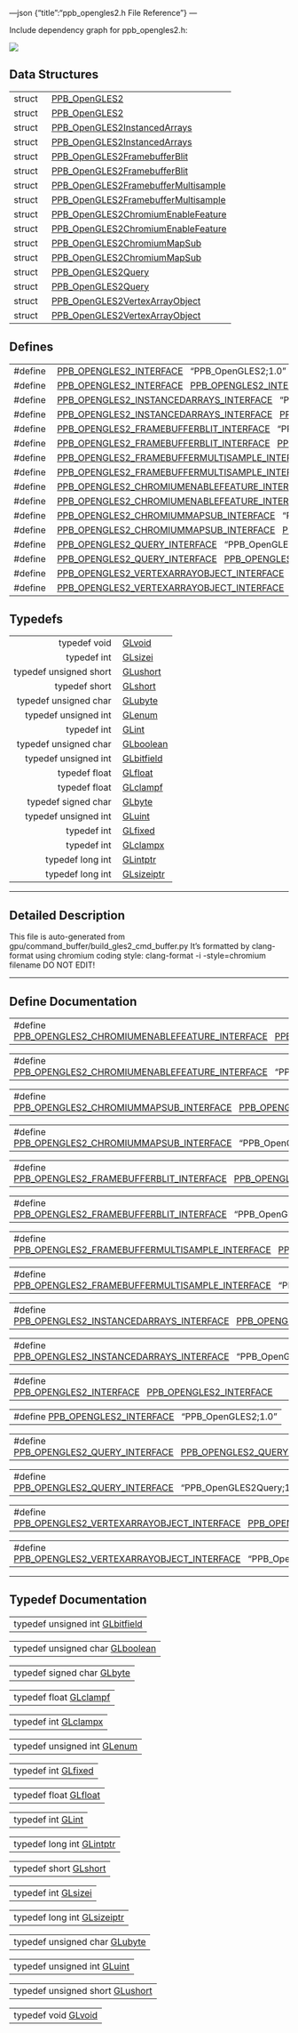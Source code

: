 —json {“title”:“ppb\_opengles2.h File Reference”} —

Include dependency graph for ppb\_opengles2.h:

![](/docs/native-client/pepper_beta/c/ppb__opengles2_8h__incl.png)

Data Structures
---------------

<table><tbody><tr class="odd"><td style="text-align: right;">struct  </td><td><a href="/docs/native-client/pepper_beta/c/struct_p_p_b___open_g_l_e_s2__1__0/" class="el">PPB_OpenGLES2</a></td></tr><tr class="even"><td style="text-align: right;">struct  </td><td><a href="/docs/native-client/pepper_beta/c/struct_p_p_b___open_g_l_e_s2/" class="el">PPB_OpenGLES2</a></td></tr><tr class="odd"><td style="text-align: right;">struct  </td><td><a href="/docs/native-client/pepper_beta/c/struct_p_p_b___open_g_l_e_s2_instanced_arrays__1__0/" class="el">PPB_OpenGLES2InstancedArrays</a></td></tr><tr class="even"><td style="text-align: right;">struct  </td><td><a href="/docs/native-client/pepper_beta/c/struct_p_p_b___open_g_l_e_s2_instanced_arrays/" class="el">PPB_OpenGLES2InstancedArrays</a></td></tr><tr class="odd"><td style="text-align: right;">struct  </td><td><a href="/docs/native-client/pepper_beta/c/struct_p_p_b___open_g_l_e_s2_framebuffer_blit__1__0/" class="el">PPB_OpenGLES2FramebufferBlit</a></td></tr><tr class="even"><td style="text-align: right;">struct  </td><td><a href="/docs/native-client/pepper_beta/c/struct_p_p_b___open_g_l_e_s2_framebuffer_blit/" class="el">PPB_OpenGLES2FramebufferBlit</a></td></tr><tr class="odd"><td style="text-align: right;">struct  </td><td><a href="/docs/native-client/pepper_beta/c/struct_p_p_b___open_g_l_e_s2_framebuffer_multisample__1__0/" class="el">PPB_OpenGLES2FramebufferMultisample</a></td></tr><tr class="even"><td style="text-align: right;">struct  </td><td><a href="/docs/native-client/pepper_beta/c/struct_p_p_b___open_g_l_e_s2_framebuffer_multisample/" class="el">PPB_OpenGLES2FramebufferMultisample</a></td></tr><tr class="odd"><td style="text-align: right;">struct  </td><td><a href="/docs/native-client/pepper_beta/c/struct_p_p_b___open_g_l_e_s2_chromium_enable_feature__1__0/" class="el">PPB_OpenGLES2ChromiumEnableFeature</a></td></tr><tr class="even"><td style="text-align: right;">struct  </td><td><a href="/docs/native-client/pepper_beta/c/struct_p_p_b___open_g_l_e_s2_chromium_enable_feature/" class="el">PPB_OpenGLES2ChromiumEnableFeature</a></td></tr><tr class="odd"><td style="text-align: right;">struct  </td><td><a href="/docs/native-client/pepper_beta/c/struct_p_p_b___open_g_l_e_s2_chromium_map_sub__1__0/" class="el">PPB_OpenGLES2ChromiumMapSub</a></td></tr><tr class="even"><td style="text-align: right;">struct  </td><td><a href="/docs/native-client/pepper_beta/c/struct_p_p_b___open_g_l_e_s2_chromium_map_sub/" class="el">PPB_OpenGLES2ChromiumMapSub</a></td></tr><tr class="odd"><td style="text-align: right;">struct  </td><td><a href="/docs/native-client/pepper_beta/c/struct_p_p_b___open_g_l_e_s2_query__1__0/" class="el">PPB_OpenGLES2Query</a></td></tr><tr class="even"><td style="text-align: right;">struct  </td><td><a href="/docs/native-client/pepper_beta/c/struct_p_p_b___open_g_l_e_s2_query/" class="el">PPB_OpenGLES2Query</a></td></tr><tr class="odd"><td style="text-align: right;">struct  </td><td><a href="/docs/native-client/pepper_beta/c/struct_p_p_b___open_g_l_e_s2_vertex_array_object__1__0/" class="el">PPB_OpenGLES2VertexArrayObject</a></td></tr><tr class="even"><td style="text-align: right;">struct  </td><td><a href="/docs/native-client/pepper_beta/c/struct_p_p_b___open_g_l_e_s2_vertex_array_object/" class="el">PPB_OpenGLES2VertexArrayObject</a></td></tr></tbody></table>

Defines
-------

<table><tbody><tr class="odd"><td style="text-align: right;">#define </td><td><a href="/docs/native-client/pepper_beta/c/ppb__opengles2_8h#ad557f98c8d78c0704377488bb9878b6a" class="el">PPB_OPENGLES2_INTERFACE</a>   “PPB_OpenGLES2;1.0”</td></tr><tr class="even"><td style="text-align: right;">#define </td><td><a href="/docs/native-client/pepper_beta/c/ppb__opengles2_8h#ab9f1a398bb5caf6e6ac2044c181e4cb4" class="el">PPB_OPENGLES2_INTERFACE</a>   <a href="/docs/native-client/pepper_beta/c/ppb__opengles2_8h#ad557f98c8d78c0704377488bb9878b6a" class="el">PPB_OPENGLES2_INTERFACE</a></td></tr><tr class="odd"><td style="text-align: right;">#define </td><td><a href="/docs/native-client/pepper_beta/c/ppb__opengles2_8h#a63baff589b60f79fac2b62ffe476fe52" class="el">PPB_OPENGLES2_INSTANCEDARRAYS_INTERFACE</a>   “PPB_OpenGLES2InstancedArrays;1.0”</td></tr><tr class="even"><td style="text-align: right;">#define </td><td><a href="/docs/native-client/pepper_beta/c/ppb__opengles2_8h#ade96920455b0451b4a84dedde8706f0c" class="el">PPB_OPENGLES2_INSTANCEDARRAYS_INTERFACE</a>   <a href="/docs/native-client/pepper_beta/c/ppb__opengles2_8h#a63baff589b60f79fac2b62ffe476fe52" class="el">PPB_OPENGLES2_INSTANCEDARRAYS_INTERFACE</a></td></tr><tr class="odd"><td style="text-align: right;">#define </td><td><a href="/docs/native-client/pepper_beta/c/ppb__opengles2_8h#ad035ea2ecebeb7dcdb46e69404149b0a" class="el">PPB_OPENGLES2_FRAMEBUFFERBLIT_INTERFACE</a>   “PPB_OpenGLES2FramebufferBlit;1.0”</td></tr><tr class="even"><td style="text-align: right;">#define </td><td><a href="/docs/native-client/pepper_beta/c/ppb__opengles2_8h#a2f416acbeae9d68c9c2207683b556da1" class="el">PPB_OPENGLES2_FRAMEBUFFERBLIT_INTERFACE</a>   <a href="/docs/native-client/pepper_beta/c/ppb__opengles2_8h#ad035ea2ecebeb7dcdb46e69404149b0a" class="el">PPB_OPENGLES2_FRAMEBUFFERBLIT_INTERFACE</a></td></tr><tr class="odd"><td style="text-align: right;">#define </td><td><a href="/docs/native-client/pepper_beta/c/ppb__opengles2_8h#a7eaf092d0b7bf7f3da2b3b5bbb44175c" class="el">PPB_OPENGLES2_FRAMEBUFFERMULTISAMPLE_INTERFACE</a>   “PPB_OpenGLES2FramebufferMultisample;1.0”</td></tr><tr class="even"><td style="text-align: right;">#define </td><td><a href="/docs/native-client/pepper_beta/c/ppb__opengles2_8h#a8842ed3cc24ad8e5c3e1c63a30479e81" class="el">PPB_OPENGLES2_FRAMEBUFFERMULTISAMPLE_INTERFACE</a>   <a href="/docs/native-client/pepper_beta/c/ppb__opengles2_8h#a7eaf092d0b7bf7f3da2b3b5bbb44175c" class="el">PPB_OPENGLES2_FRAMEBUFFERMULTISAMPLE_INTERFACE</a></td></tr><tr class="odd"><td style="text-align: right;">#define </td><td><a href="/docs/native-client/pepper_beta/c/ppb__opengles2_8h#ad776fe5d283c4097adc3054cf950f294" class="el">PPB_OPENGLES2_CHROMIUMENABLEFEATURE_INTERFACE</a>   “PPB_OpenGLES2ChromiumEnableFeature;1.0”</td></tr><tr class="even"><td style="text-align: right;">#define </td><td><a href="/docs/native-client/pepper_beta/c/ppb__opengles2_8h#af73caac234005d5680c4212ee0414acf" class="el">PPB_OPENGLES2_CHROMIUMENABLEFEATURE_INTERFACE</a>   <a href="/docs/native-client/pepper_beta/c/ppb__opengles2_8h#ad776fe5d283c4097adc3054cf950f294" class="el">PPB_OPENGLES2_CHROMIUMENABLEFEATURE_INTERFACE</a></td></tr><tr class="odd"><td style="text-align: right;">#define </td><td><a href="/docs/native-client/pepper_beta/c/ppb__opengles2_8h#a76831e822b9bd007659a516630b1b81b" class="el">PPB_OPENGLES2_CHROMIUMMAPSUB_INTERFACE</a>   “PPB_OpenGLES2ChromiumMapSub;1.0”</td></tr><tr class="even"><td style="text-align: right;">#define </td><td><a href="/docs/native-client/pepper_beta/c/ppb__opengles2_8h#a0d5f52bc61032e26152508badb6293c6" class="el">PPB_OPENGLES2_CHROMIUMMAPSUB_INTERFACE</a>   <a href="/docs/native-client/pepper_beta/c/ppb__opengles2_8h#a76831e822b9bd007659a516630b1b81b" class="el">PPB_OPENGLES2_CHROMIUMMAPSUB_INTERFACE</a></td></tr><tr class="odd"><td style="text-align: right;">#define </td><td><a href="/docs/native-client/pepper_beta/c/ppb__opengles2_8h#af9179ad2e31022ca51f19b7f3fd17f39" class="el">PPB_OPENGLES2_QUERY_INTERFACE</a>   “PPB_OpenGLES2Query;1.0”</td></tr><tr class="even"><td style="text-align: right;">#define </td><td><a href="/docs/native-client/pepper_beta/c/ppb__opengles2_8h#a5966bff19c1b85d79bfaa773ff919798" class="el">PPB_OPENGLES2_QUERY_INTERFACE</a>   <a href="/docs/native-client/pepper_beta/c/ppb__opengles2_8h#af9179ad2e31022ca51f19b7f3fd17f39" class="el">PPB_OPENGLES2_QUERY_INTERFACE</a></td></tr><tr class="odd"><td style="text-align: right;">#define </td><td><a href="/docs/native-client/pepper_beta/c/ppb__opengles2_8h#abbc21d78bab2083560b49175e50394de" class="el">PPB_OPENGLES2_VERTEXARRAYOBJECT_INTERFACE</a>   “PPB_OpenGLES2VertexArrayObject;1.0”</td></tr><tr class="even"><td style="text-align: right;">#define </td><td><a href="/docs/native-client/pepper_beta/c/ppb__opengles2_8h#a2df0836cfb081e5cca1b639f7983b9a6" class="el">PPB_OPENGLES2_VERTEXARRAYOBJECT_INTERFACE</a>   <a href="/docs/native-client/pepper_beta/c/ppb__opengles2_8h#abbc21d78bab2083560b49175e50394de" class="el">PPB_OPENGLES2_VERTEXARRAYOBJECT_INTERFACE</a></td></tr></tbody></table>

Typedefs
--------

<table><tbody><tr class="odd"><td style="text-align: right;">typedef void </td><td><a href="/docs/native-client/pepper_beta/c/ppb__opengles2_8h#a1e5eb1ac5e47603cc80ab58338b92393" class="el">GLvoid</a></td></tr><tr class="even"><td style="text-align: right;">typedef int </td><td><a href="/docs/native-client/pepper_beta/c/ppb__opengles2_8h#a9289d5b99dc1f27f01480360f2e18ae0" class="el">GLsizei</a></td></tr><tr class="odd"><td style="text-align: right;">typedef unsigned short </td><td><a href="/docs/native-client/pepper_beta/c/ppb__opengles2_8h#ac995a558f6571eb5f98b7a6d2b2a4468" class="el">GLushort</a></td></tr><tr class="even"><td style="text-align: right;">typedef short </td><td><a href="/docs/native-client/pepper_beta/c/ppb__opengles2_8h#a2dfad4d45d694268922f502efa9c1cc0" class="el">GLshort</a></td></tr><tr class="odd"><td style="text-align: right;">typedef unsigned char </td><td><a href="/docs/native-client/pepper_beta/c/ppb__opengles2_8h#a0595908be03a8cff881a23cdc9170e7c" class="el">GLubyte</a></td></tr><tr class="even"><td style="text-align: right;">typedef unsigned int </td><td><a href="/docs/native-client/pepper_beta/c/ppb__opengles2_8h#a7efd7809e1632cdae75603fd1fee61c0" class="el">GLenum</a></td></tr><tr class="odd"><td style="text-align: right;">typedef int </td><td><a href="/docs/native-client/pepper_beta/c/ppb__opengles2_8h#a5ac0f3c4d7fafd42b284b5487a791017" class="el">GLint</a></td></tr><tr class="even"><td style="text-align: right;">typedef unsigned char </td><td><a href="/docs/native-client/pepper_beta/c/ppb__opengles2_8h#aa010a67382116caf29c29318251ccb6c" class="el">GLboolean</a></td></tr><tr class="odd"><td style="text-align: right;">typedef unsigned int </td><td><a href="/docs/native-client/pepper_beta/c/ppb__opengles2_8h#a0fb936f29008789fb46b434319f68cc9" class="el">GLbitfield</a></td></tr><tr class="even"><td style="text-align: right;">typedef float </td><td><a href="/docs/native-client/pepper_beta/c/ppb__opengles2_8h#a31aeedaeef29442c9c015ab355c8f5ab" class="el">GLfloat</a></td></tr><tr class="odd"><td style="text-align: right;">typedef float </td><td><a href="/docs/native-client/pepper_beta/c/ppb__opengles2_8h#aded4e0631b68d219180490a73d8424c0" class="el">GLclampf</a></td></tr><tr class="even"><td style="text-align: right;">typedef signed char </td><td><a href="/docs/native-client/pepper_beta/c/ppb__opengles2_8h#a0a9e8b1f1d9c4bcf1c0bc5d5d4e3608a" class="el">GLbyte</a></td></tr><tr class="odd"><td style="text-align: right;">typedef unsigned int </td><td><a href="/docs/native-client/pepper_beta/c/ppb__opengles2_8h#aa311c7f0d6ec4f1a33f9235c3651b86b" class="el">GLuint</a></td></tr><tr class="even"><td style="text-align: right;">typedef int </td><td><a href="/docs/native-client/pepper_beta/c/ppb__opengles2_8h#ad6d3fa892df40dedf48ee6d84529ae5e" class="el">GLfixed</a></td></tr><tr class="odd"><td style="text-align: right;">typedef int </td><td><a href="/docs/native-client/pepper_beta/c/ppb__opengles2_8h#aac646db97e8fa0aa9c61138e828743a0" class="el">GLclampx</a></td></tr><tr class="even"><td style="text-align: right;">typedef long int </td><td><a href="/docs/native-client/pepper_beta/c/ppb__opengles2_8h#af7b978d38577bc5026a5f5fea9dddd1b" class="el">GLintptr</a></td></tr><tr class="odd"><td style="text-align: right;">typedef long int </td><td><a href="/docs/native-client/pepper_beta/c/ppb__opengles2_8h#aaccb4d7c4f31e730b377b4c44d68bc31" class="el">GLsizeiptr</a></td></tr></tbody></table>

------------------------------------------------------------------------

<span id="details" class="anchor" style="margin: 0;"></span>

Detailed Description
--------------------

This file is auto-generated from gpu/command\_buffer/build\_gles2\_cmd\_buffer.py It’s formatted by clang-format using chromium coding style: clang-format -i -style=chromium filename DO NOT EDIT!

------------------------------------------------------------------------

Define Documentation
--------------------

<span id="af73caac234005d5680c4212ee0414acf" class="anchor" style="margin: 0;"></span>

<table><tbody><tr class="odd"><td>#define <a href="/docs/native-client/pepper_beta/c/ppb__opengles2_8h#af73caac234005d5680c4212ee0414acf" class="el">PPB_OPENGLES2_CHROMIUMENABLEFEATURE_INTERFACE</a>   <a href="/docs/native-client/pepper_beta/c/ppb__opengles2_8h#ad776fe5d283c4097adc3054cf950f294" class="el">PPB_OPENGLES2_CHROMIUMENABLEFEATURE_INTERFACE</a></td></tr></tbody></table>

<span id="ad776fe5d283c4097adc3054cf950f294" class="anchor" style="margin: 0;"></span>

<table><tbody><tr class="odd"><td>#define <a href="/docs/native-client/pepper_beta/c/ppb__opengles2_8h#ad776fe5d283c4097adc3054cf950f294" class="el">PPB_OPENGLES2_CHROMIUMENABLEFEATURE_INTERFACE</a>   “PPB_OpenGLES2ChromiumEnableFeature;1.0”</td></tr></tbody></table>

<span id="a0d5f52bc61032e26152508badb6293c6" class="anchor" style="margin: 0;"></span>

<table><tbody><tr class="odd"><td>#define <a href="/docs/native-client/pepper_beta/c/ppb__opengles2_8h#a0d5f52bc61032e26152508badb6293c6" class="el">PPB_OPENGLES2_CHROMIUMMAPSUB_INTERFACE</a>   <a href="/docs/native-client/pepper_beta/c/ppb__opengles2_8h#a76831e822b9bd007659a516630b1b81b" class="el">PPB_OPENGLES2_CHROMIUMMAPSUB_INTERFACE</a></td></tr></tbody></table>

<span id="a76831e822b9bd007659a516630b1b81b" class="anchor" style="margin: 0;"></span>

<table><tbody><tr class="odd"><td>#define <a href="/docs/native-client/pepper_beta/c/ppb__opengles2_8h#a76831e822b9bd007659a516630b1b81b" class="el">PPB_OPENGLES2_CHROMIUMMAPSUB_INTERFACE</a>   “PPB_OpenGLES2ChromiumMapSub;1.0”</td></tr></tbody></table>

<span id="a2f416acbeae9d68c9c2207683b556da1" class="anchor" style="margin: 0;"></span>

<table><tbody><tr class="odd"><td>#define <a href="/docs/native-client/pepper_beta/c/ppb__opengles2_8h#a2f416acbeae9d68c9c2207683b556da1" class="el">PPB_OPENGLES2_FRAMEBUFFERBLIT_INTERFACE</a>   <a href="/docs/native-client/pepper_beta/c/ppb__opengles2_8h#ad035ea2ecebeb7dcdb46e69404149b0a" class="el">PPB_OPENGLES2_FRAMEBUFFERBLIT_INTERFACE</a></td></tr></tbody></table>

<span id="ad035ea2ecebeb7dcdb46e69404149b0a" class="anchor" style="margin: 0;"></span>

<table><tbody><tr class="odd"><td>#define <a href="/docs/native-client/pepper_beta/c/ppb__opengles2_8h#ad035ea2ecebeb7dcdb46e69404149b0a" class="el">PPB_OPENGLES2_FRAMEBUFFERBLIT_INTERFACE</a>   “PPB_OpenGLES2FramebufferBlit;1.0”</td></tr></tbody></table>

<span id="a8842ed3cc24ad8e5c3e1c63a30479e81" class="anchor" style="margin: 0;"></span>

<table><tbody><tr class="odd"><td>#define <a href="/docs/native-client/pepper_beta/c/ppb__opengles2_8h#a8842ed3cc24ad8e5c3e1c63a30479e81" class="el">PPB_OPENGLES2_FRAMEBUFFERMULTISAMPLE_INTERFACE</a>   <a href="/docs/native-client/pepper_beta/c/ppb__opengles2_8h#a7eaf092d0b7bf7f3da2b3b5bbb44175c" class="el">PPB_OPENGLES2_FRAMEBUFFERMULTISAMPLE_INTERFACE</a></td></tr></tbody></table>

<span id="a7eaf092d0b7bf7f3da2b3b5bbb44175c" class="anchor" style="margin: 0;"></span>

<table><tbody><tr class="odd"><td>#define <a href="/docs/native-client/pepper_beta/c/ppb__opengles2_8h#a7eaf092d0b7bf7f3da2b3b5bbb44175c" class="el">PPB_OPENGLES2_FRAMEBUFFERMULTISAMPLE_INTERFACE</a>   “PPB_OpenGLES2FramebufferMultisample;1.0”</td></tr></tbody></table>

<span id="ade96920455b0451b4a84dedde8706f0c" class="anchor" style="margin: 0;"></span>

<table><tbody><tr class="odd"><td>#define <a href="/docs/native-client/pepper_beta/c/ppb__opengles2_8h#ade96920455b0451b4a84dedde8706f0c" class="el">PPB_OPENGLES2_INSTANCEDARRAYS_INTERFACE</a>   <a href="/docs/native-client/pepper_beta/c/ppb__opengles2_8h#a63baff589b60f79fac2b62ffe476fe52" class="el">PPB_OPENGLES2_INSTANCEDARRAYS_INTERFACE</a></td></tr></tbody></table>

<span id="a63baff589b60f79fac2b62ffe476fe52" class="anchor" style="margin: 0;"></span>

<table><tbody><tr class="odd"><td>#define <a href="/docs/native-client/pepper_beta/c/ppb__opengles2_8h#a63baff589b60f79fac2b62ffe476fe52" class="el">PPB_OPENGLES2_INSTANCEDARRAYS_INTERFACE</a>   “PPB_OpenGLES2InstancedArrays;1.0”</td></tr></tbody></table>

<span id="ab9f1a398bb5caf6e6ac2044c181e4cb4" class="anchor" style="margin: 0;"></span>

<table><tbody><tr class="odd"><td>#define <a href="/docs/native-client/pepper_beta/c/ppb__opengles2_8h#ab9f1a398bb5caf6e6ac2044c181e4cb4" class="el">PPB_OPENGLES2_INTERFACE</a>   <a href="/docs/native-client/pepper_beta/c/ppb__opengles2_8h#ad557f98c8d78c0704377488bb9878b6a" class="el">PPB_OPENGLES2_INTERFACE</a></td></tr></tbody></table>

<span id="ad557f98c8d78c0704377488bb9878b6a" class="anchor" style="margin: 0;"></span>

<table><tbody><tr class="odd"><td>#define <a href="/docs/native-client/pepper_beta/c/ppb__opengles2_8h#ad557f98c8d78c0704377488bb9878b6a" class="el">PPB_OPENGLES2_INTERFACE</a>   “PPB_OpenGLES2;1.0”</td></tr></tbody></table>

<span id="a5966bff19c1b85d79bfaa773ff919798" class="anchor" style="margin: 0;"></span>

<table><tbody><tr class="odd"><td>#define <a href="/docs/native-client/pepper_beta/c/ppb__opengles2_8h#a5966bff19c1b85d79bfaa773ff919798" class="el">PPB_OPENGLES2_QUERY_INTERFACE</a>   <a href="/docs/native-client/pepper_beta/c/ppb__opengles2_8h#af9179ad2e31022ca51f19b7f3fd17f39" class="el">PPB_OPENGLES2_QUERY_INTERFACE</a></td></tr></tbody></table>

<span id="af9179ad2e31022ca51f19b7f3fd17f39" class="anchor" style="margin: 0;"></span>

<table><tbody><tr class="odd"><td>#define <a href="/docs/native-client/pepper_beta/c/ppb__opengles2_8h#af9179ad2e31022ca51f19b7f3fd17f39" class="el">PPB_OPENGLES2_QUERY_INTERFACE</a>   “PPB_OpenGLES2Query;1.0”</td></tr></tbody></table>

<span id="a2df0836cfb081e5cca1b639f7983b9a6" class="anchor" style="margin: 0;"></span>

<table><tbody><tr class="odd"><td>#define <a href="/docs/native-client/pepper_beta/c/ppb__opengles2_8h#a2df0836cfb081e5cca1b639f7983b9a6" class="el">PPB_OPENGLES2_VERTEXARRAYOBJECT_INTERFACE</a>   <a href="/docs/native-client/pepper_beta/c/ppb__opengles2_8h#abbc21d78bab2083560b49175e50394de" class="el">PPB_OPENGLES2_VERTEXARRAYOBJECT_INTERFACE</a></td></tr></tbody></table>

<span id="abbc21d78bab2083560b49175e50394de" class="anchor" style="margin: 0;"></span>

<table><tbody><tr class="odd"><td>#define <a href="/docs/native-client/pepper_beta/c/ppb__opengles2_8h#abbc21d78bab2083560b49175e50394de" class="el">PPB_OPENGLES2_VERTEXARRAYOBJECT_INTERFACE</a>   “PPB_OpenGLES2VertexArrayObject;1.0”</td></tr></tbody></table>

------------------------------------------------------------------------

Typedef Documentation
---------------------

<span id="a0fb936f29008789fb46b434319f68cc9" class="anchor" style="margin: 0;"></span>

<table><tbody><tr class="odd"><td>typedef unsigned int <a href="/docs/native-client/pepper_beta/c/ppb__opengles2_8h#a0fb936f29008789fb46b434319f68cc9" class="el">GLbitfield</a></td></tr></tbody></table>

<span id="aa010a67382116caf29c29318251ccb6c" class="anchor" style="margin: 0;"></span>

<table><tbody><tr class="odd"><td>typedef unsigned char <a href="/docs/native-client/pepper_beta/c/ppb__opengles2_8h#aa010a67382116caf29c29318251ccb6c" class="el">GLboolean</a></td></tr></tbody></table>

<span id="a0a9e8b1f1d9c4bcf1c0bc5d5d4e3608a" class="anchor" style="margin: 0;"></span>

<table><tbody><tr class="odd"><td>typedef signed char <a href="/docs/native-client/pepper_beta/c/ppb__opengles2_8h#a0a9e8b1f1d9c4bcf1c0bc5d5d4e3608a" class="el">GLbyte</a></td></tr></tbody></table>

<span id="aded4e0631b68d219180490a73d8424c0" class="anchor" style="margin: 0;"></span>

<table><tbody><tr class="odd"><td>typedef float <a href="/docs/native-client/pepper_beta/c/ppb__opengles2_8h#aded4e0631b68d219180490a73d8424c0" class="el">GLclampf</a></td></tr></tbody></table>

<span id="aac646db97e8fa0aa9c61138e828743a0" class="anchor" style="margin: 0;"></span>

<table><tbody><tr class="odd"><td>typedef int <a href="/docs/native-client/pepper_beta/c/ppb__opengles2_8h#aac646db97e8fa0aa9c61138e828743a0" class="el">GLclampx</a></td></tr></tbody></table>

<span id="a7efd7809e1632cdae75603fd1fee61c0" class="anchor" style="margin: 0;"></span>

<table><tbody><tr class="odd"><td>typedef unsigned int <a href="/docs/native-client/pepper_beta/c/ppb__opengles2_8h#a7efd7809e1632cdae75603fd1fee61c0" class="el">GLenum</a></td></tr></tbody></table>

<span id="ad6d3fa892df40dedf48ee6d84529ae5e" class="anchor" style="margin: 0;"></span>

<table><tbody><tr class="odd"><td>typedef int <a href="/docs/native-client/pepper_beta/c/ppb__opengles2_8h#ad6d3fa892df40dedf48ee6d84529ae5e" class="el">GLfixed</a></td></tr></tbody></table>

<span id="a31aeedaeef29442c9c015ab355c8f5ab" class="anchor" style="margin: 0;"></span>

<table><tbody><tr class="odd"><td>typedef float <a href="/docs/native-client/pepper_beta/c/ppb__opengles2_8h#a31aeedaeef29442c9c015ab355c8f5ab" class="el">GLfloat</a></td></tr></tbody></table>

<span id="a5ac0f3c4d7fafd42b284b5487a791017" class="anchor" style="margin: 0;"></span>

<table><tbody><tr class="odd"><td>typedef int <a href="/docs/native-client/pepper_beta/c/ppb__opengles2_8h#a5ac0f3c4d7fafd42b284b5487a791017" class="el">GLint</a></td></tr></tbody></table>

<span id="af7b978d38577bc5026a5f5fea9dddd1b" class="anchor" style="margin: 0;"></span>

<table><tbody><tr class="odd"><td>typedef long int <a href="/docs/native-client/pepper_beta/c/ppb__opengles2_8h#af7b978d38577bc5026a5f5fea9dddd1b" class="el">GLintptr</a></td></tr></tbody></table>

<span id="a2dfad4d45d694268922f502efa9c1cc0" class="anchor" style="margin: 0;"></span>

<table><tbody><tr class="odd"><td>typedef short <a href="/docs/native-client/pepper_beta/c/ppb__opengles2_8h#a2dfad4d45d694268922f502efa9c1cc0" class="el">GLshort</a></td></tr></tbody></table>

<span id="a9289d5b99dc1f27f01480360f2e18ae0" class="anchor" style="margin: 0;"></span>

<table><tbody><tr class="odd"><td>typedef int <a href="/docs/native-client/pepper_beta/c/ppb__opengles2_8h#a9289d5b99dc1f27f01480360f2e18ae0" class="el">GLsizei</a></td></tr></tbody></table>

<span id="aaccb4d7c4f31e730b377b4c44d68bc31" class="anchor" style="margin: 0;"></span>

<table><tbody><tr class="odd"><td>typedef long int <a href="/docs/native-client/pepper_beta/c/ppb__opengles2_8h#aaccb4d7c4f31e730b377b4c44d68bc31" class="el">GLsizeiptr</a></td></tr></tbody></table>

<span id="a0595908be03a8cff881a23cdc9170e7c" class="anchor" style="margin: 0;"></span>

<table><tbody><tr class="odd"><td>typedef unsigned char <a href="/docs/native-client/pepper_beta/c/ppb__opengles2_8h#a0595908be03a8cff881a23cdc9170e7c" class="el">GLubyte</a></td></tr></tbody></table>

<span id="aa311c7f0d6ec4f1a33f9235c3651b86b" class="anchor" style="margin: 0;"></span>

<table><tbody><tr class="odd"><td>typedef unsigned int <a href="/docs/native-client/pepper_beta/c/ppb__opengles2_8h#aa311c7f0d6ec4f1a33f9235c3651b86b" class="el">GLuint</a></td></tr></tbody></table>

<span id="ac995a558f6571eb5f98b7a6d2b2a4468" class="anchor" style="margin: 0;"></span>

<table><tbody><tr class="odd"><td>typedef unsigned short <a href="/docs/native-client/pepper_beta/c/ppb__opengles2_8h#ac995a558f6571eb5f98b7a6d2b2a4468" class="el">GLushort</a></td></tr></tbody></table>

<span id="a1e5eb1ac5e47603cc80ab58338b92393" class="anchor" style="margin: 0;"></span>

<table><tbody><tr class="odd"><td>typedef void <a href="/docs/native-client/pepper_beta/c/ppb__opengles2_8h#a1e5eb1ac5e47603cc80ab58338b92393" class="el">GLvoid</a></td></tr></tbody></table>
